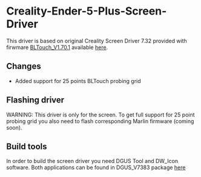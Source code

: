 # Creality-Ender-5-Plus-Screen-Driver
This driver is based on original Creality Screen Driver 7.32 provided with firwmare [BLTouch_V1.70.1](https://secureservercdn.net/192.169.223.13/i6h.45f.myftpupload.com/wp-content/uploads/2020/10/Ender-5PlusBLTouch_0904_V1.70.1-BL-Source-code.zip) available [here](https://forums.creality3dofficial.com/download/ender-series/ender-5-plus/).


## Changes
* Added support for 25 points BLTouch probing grid

## Flashing driver
WARNING: This driver is only for the screen. To get full support for 25 point probing grid you also need to flash corresponding Marlin firmware (coming soon).

## Build tools
In order to build the screen driver you need DGUS Tool and DW_Icon software. Both applications can be found in DGUS_V7383 package [here](http://www.dwin.com.cn/service/en/file/id/13)